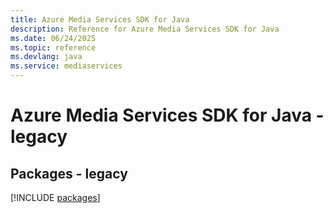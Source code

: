```yaml
---
title: Azure Media Services SDK for Java
description: Reference for Azure Media Services SDK for Java
ms.date: 06/24/2025
ms.topic: reference
ms.devlang: java
ms.service: mediaservices
---
```

# Azure Media Services SDK for Java - legacy
## Packages - legacy
[!INCLUDE [packages](media-services-index.md)]